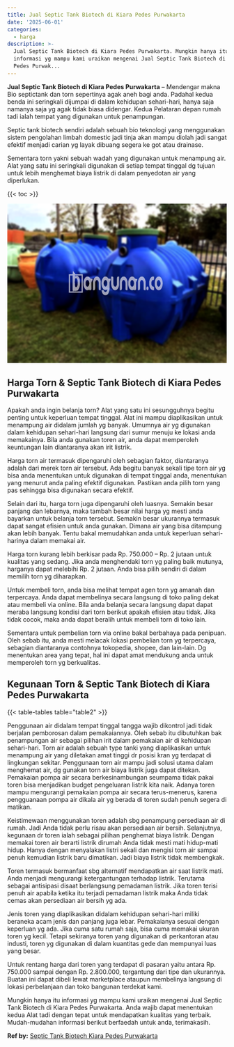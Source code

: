```yaml
---
title: Jual Septic Tank Biotech di Kiara Pedes Purwakarta
date: '2025-06-01'
categories:
  - harga
description: >-
  Jual Septic Tank Biotech di Kiara Pedes Purwakarta. Mungkin hanya itu
  informasi yg mampu kami uraikan mengenai Jual Septic Tank Biotech di Kiara
  Pedes Purwak...
---
```


**Jual Septic Tank Biotech di Kiara Pedes Purwakarta** – Mendengar makna Bio septictank dan torn sepertinya agak aneh bagi anda. Padahal kedua benda ini seringkali dijumpai di dalam kehidupan sehari-hari, hanya saja namanya saja yg agak tidak biasa didengar. Kedua Pelataran depan rumah tadi ialah tempat yang digunakan untuk penampungan.

Septic tank biotech sendiri adalah sebuah bio teknologi yang menggunakan sistem pengolahan limbah domestic jadi tinja akan mampu diolah jadi sangat efektif menjadi carian yg layak dibuang segera ke got atau drainase.

Sementara torn yakni sebuah wadah yang digunakan untuk menampung air. Alat yang satu ini seringkali digunakan di setiap tempat tinggal dg tujuan untuk lebih menghemat biaya listrik di dalam penyedotan air yang diperlukan.

{{< toc >}}

![Jual Septic Tank Biotech di Kiara Pedes Purwakarta](/images/jual-bio-septictank-25.png)

## Harga Torn & Septic Tank Biotech di Kiara Pedes Purwakarta

Apakah anda ingin belanja torn? Alat yang satu ini sesungguhnya begitu penting untuk keperluan tempat tinggal. Alat ini mampu diaplikasikan untuk menampung air didalam jumlah yg banyak. Umumnya air yg digunakan dalam kehidupan sehari-hari langsung dari sumur menuju ke lokasi anda memakainya. Bila anda gunakan toren air, anda dapat memperoleh keuntungan lain diantaranya akan irit listrik.

Harga torn air termasuk dipengaruhi oleh sebagian faktor, diantaranya adalah dari merek torn air tersebut. Ada begitu banyak sekali tipe torn air yg bisa anda menentukan untuk digunakan di tempat tinggal anda, menentukan yang menurut anda paling efektif digunakan. Pastikan anda pilih torn yang pas sehingga bisa digunakan secara efektif.

Selain dari itu, harga torn juga dipengaruhi oleh luasnya. Semakin besar panjang dan lebarnya, maka tambah besar nilai harga yg mesti anda bayarkan untuk belanja torn tersebut. Semakin besar ukurannya termasuk dapat sangat efisien untuk anda gunakan. Dimana air yang bisa ditampung akan lebih banyak. Tentu bakal memudahkan anda untuk keperluan sehari-harinya dalam memakai air.

Harga torn kurang lebih berkisar pada Rp. 750.000 – Rp. 2 jutaan untuk kualitas yang sedang. Jika anda menghendaki torn yg paling baik mutunya, harganya dapat melebihi Rp. 2 jutaan. Anda bisa pilih sendiri di dalam memilih torn yg diharapkan.

Untuk membeli torn, anda bisa melihat tempat agen torn yg amanah dan terpercaya. Anda dapat membelinya secara langsung di toko paling dekat atau membeli via online. Bila anda belanja secara langsung dapat dapat meraba langsung kondisi dari torn berikut apakah efisien atau tidak. Jika tidak cocok, maka anda dapat beralih untuk membeli torn di toko lain.

Sementara untuk pembelian torn via online bakal berbahaya pada penipuan. Oleh sebab itu, anda mesti melacak lokasi pembelian torn yg terpercaya, sebagian diantaranya contohnya tokopedia, shopee, dan lain-lain. Dg menentukan area yang tepat, hal ini dapat amat mendukung anda untuk memperoleh torn yg berkualitas.

## Kegunaan Torn & Septic Tank Biotech di Kiara Pedes Purwakarta

{{< table-tables table="table2" >}}

Penggunaan air didalam tempat tinggal tangga wajib dikontrol jadi tidak berjalan pemborosan dalam pemakaiannya. Oleh sebab itu dibutuhkan bak penampungan air sebagai pilihan irit dalam pemakaian air di kehidupan sehari-hari. Torn air adalah sebuah type tanki yang diaplikasikan untuk menampung air yang diletakan amat tinggi dr posisi kran yg terdapat di lingkungan sekitar. Penggunaan torn air mampu jadi solusi utama dalam menghemat air, dg gunakan torn air biaya listrik juga dapat ditekan. Pemakaian pompa air secara berkesinambungan seumpama tidak pakai toren bisa menjadikan budget pengeluaran listrik kita naik. Adanya toren mampu mengurangi pemakaian pompa air secara terus-menerus, karena pengguanaan pompa air dikala air yg berada di toren sudah penuh segera di matikan.

Keistimewaan menggunakan toren adalah sbg penampung persediaan air di rumah. Jadi Anda tidak perlu risau akan persediaan air bersih. Selanjutnya, kegunaan dr toren ialah sebagai pilihan penghemat biaya listrik. Dengan memakai toren air berarti listrik dirumah Anda tidak mesti mati hidup-mati hidup. Hanya dengan menyalakan listri sekali dan mengisi torn air sampai penuh kemudian listrik baru dimatikan. Jadi biaya listrik tidak membengkak.

Toren termasuk bermanfaat sbg alternatif mendapatkan air saat listrik mati. Anda menjadi mengurangi ketergantungan terhadap listrik. Terutama sebagai antisipasi disaat berlangsung pemadaman listrik. Jika toren terisi penuh air apabila ketika itu terjadi pemadaman listrik maka Anda tidak cemas akan persediaan air bersih yg ada.

Jenis toren yang diaplikasikan didalam kehidupan sehari-hari miliki beraneka acam jenis dan panjang juga lebar. Pemakaianya sesuai dengan keperluan yg ada. Jika cuma satu rumah saja, bisa cuma memakai ukuran toren yg kecil. Tetapi sekiranya toren yang digunakan di perkantoran atau industi, toren yg digunakan di dalam kuantitas gede dan mempunyai luas yang besar.

Untuk rentang harga dari toren yang terdapat di pasaran yaitu antara Rp. 750.000 sampai dengan Rp. 2.800.000, tergantung dari tipe dan ukurannya. Buatan ini dapat dibeli lewat marketplace ataupun membelinya langsung di lokasi perbelanjaan dan toko bangunan terdekat kami.

Mungkin hanya itu informasi yg mampu kami uraikan mengenai Jual Septic Tank Biotech di Kiara Pedes Purwakarta. Anda wajib dapat menentukan kedua Alat tadi dengan tepat untuk mendapatkan kualitas yang terbaik. Mudah-mudahan informasi berikut berfaedah untuk anda, terimakasih.

**Ref by:** [Septic Tank Biotech Kiara Pedes Purwakarta](https://id.wikipedia.org/wiki/Septic)
